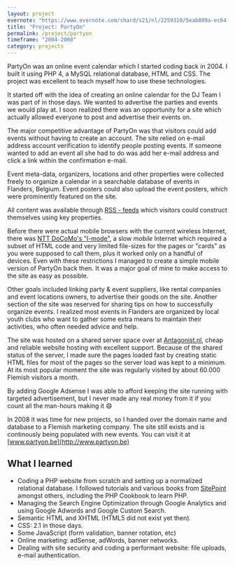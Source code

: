 ```yaml
---
layout: project
evernote: "https://www.evernote.com/shard/s21/nl/2259310/5eab809a-ec64-4bb8-88c8-54717f71ad70"
title: "Project: PartyOn"
permalink: /project/partyon
timeframe: "2004-2008"
category: projects
---
```


PartyOn was an online event calendar which I started coding back in 2004. I built it using PHP 4, a MySQL relational database, HTML and CSS. The project was excellent to teach myself how to use these technologies.

It started off with the idea of creating an online calendar for the DJ Team I was part of in those days. We wanted to advertise the parties and events we would play at. I soon realized there was an opportunity for a site which actually allowed everyone to post and advertise their events on.

The major competitive advantage of PartyOn was that visitors could add events without having to create an account. The site relied on e-mail address account verification to identify people posting events. If someone wanted to add an event all she had to do was add her e-mail address and click a link within the confirmation e-mail.

Event meta-data, organizers, locations and other properties were collected freely to organize a calendar in a searchable database of events in Flanders, Belgium. Event posters could also upload the event posters, which were prominently featured on the site.

All content was available through [RSS - feeds](http://en.wikipedia.org/wiki/RSS) which visitors could construct themselves using key properties.

Before there were actual mobile browsers with the current wireless Internet, there was [NTT DoCoMo's "I-mode"](http://en.wikipedia.org/wiki/I-mode), a slow *mobile* Internet which required a subset of HTML code and very limited file-sizes for the pages or "cards" as you were supposed to call them, plus it worked only on a handful of devices. Even with these restrictions I managed to create a simple mobile version of PartyOn back then. It was a major goal of mine to make access to the site as easy as possible.

Other goals included linking party & event suppliers, like rental companies and event locations owners, to advertise their goods on the site. Another section of the site was reserved for sharing tips on how to successfully organize events. I realized most events in Flanders are organized by local youth clubs who want to gather some extra means to maintain their activities, who often needed advice and help.

The site was hosted on a shared server space over at [Antagonist.nl](http://www.antagonist.nl), cheap and reliable website hosting with excellent support. Because of the shared status of the server, I made sure the pages loaded fast by creating static HTML files for most of the pages so the server load was kept to a minimum. At its most popular moment the site was regularly visited by about 60.000 Flemish visitors a month.

By adding Google Adsense I was able to afford keeping the site running with targeted advertisement, but I never made any real money from it if you count all the man-hours making it :smile:

In 2008 it was time for new projects, so I handed over the domain name and database to a Flemish marketing company. The site still exists and is continously being populated with new events. You can visit it at [www.partyon.be](http://www.partyon.be)

## What I learned

- Coding a PHP website from scratch and setting up a normalized relational database. I followed tutorials and various books from [SitePoint](http://www.sitepoint.com/php/) amongst others, including the PHP Cookbook to learn PHP.
- Managing the Search Engine Optimization through Google Analytics and using Google Adwords and Google Custom Search.
- Semantic HTML and XHTML (HTML5 did not exist yet then).
- CSS: 2.1 in those days.
- Some JavaScript (form validation, banner rotation, etc)
- Online marketing: adSense, adWords, banner networks.
- Dealing with site security and coding a performant website: file uploads, e-mail authentication.